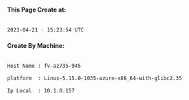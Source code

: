 
   
#### This Page Create at:

```bash

2023-04-21 - 15:23:54 UTC

```

#### Create By Machine:

```bash

Host Name : fv-az735-945

platform  : Linux-5.15.0-1035-azure-x86_64-with-glibc2.35

Ip Local  : 10.1.0.157

```

